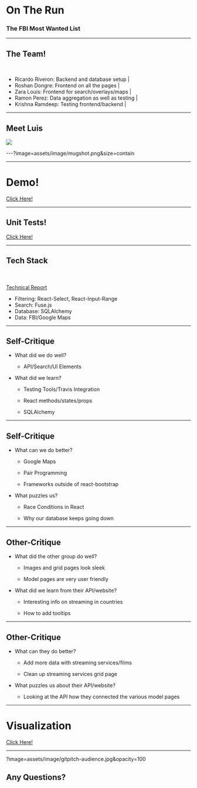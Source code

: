 # On The Run

### The FBI Most Wanted List

---

## The Team!

<br>

- Ricardo Riveron: Backend and database setup |
- Roshan Dongre: Frontend on all the pages |
- Zara Louis: Frontend for search/overlays/maps |
- Ramon Perez: Data aggregation as well as testing |
- Krishna Ramdeep: Testing frontend/backend |

---

## Meet Luis

![](https://www.fbi.gov/wanted/cac/luis-tejada/@@images/image/preview)

---?image=assets/image/mugshot.png&size=contain

---

# Demo!

<a href="http://ontherun.me" target="_blank">Click Here!</a>

---

## Unit Tests!

<a href="https://vimeo.com/266789106" target="_blank">Click Here!</a>

---

## Tech Stack

<br>
<div class="left">
    <i class="fa fa-user-secret fa-5x" aria-hidden="true"> </i><br>
    <a href="https://roshan-dongre.gitbooks.io/report/" class="pro-link">
    Technical Report</a>
</div>
<div class="right">
    <ul>
        <li>Filtering: React-Select, React-Input-Range</li>
        <li>Search: Fuse.js</li>
        <li>Database: SQLAlchemy</li>
        <li>Data: FBI/Google Maps</li>
    </ul>
</div>

---

## Self-Critique

- What did we do well?

  - API/Search/UI Elements

- What did we learn?
  
  - Testing Tools/Travis Integration

  - React methods/states/props

  - SQLAlchemy

---

## Self-Critique

- What can we do better?

  - Google Maps

  - Pair Programming

  - Frameworks outside of react-bootstrap

- What puzzles us?

  - Race Conditions in React

  - Why our database keeps going down


---

## Other-Critique

- What did the other group do well?

  - Images and grid pages look sleek

  - Model pages are very user friendly

- What did we learn from their API/website?

  - Interesting info on streaming in countries

  - How to add tooltips

---

## Other-Critique

- What can they do better?

  - Add more data with streaming services/films

  - Clean up streaming services grid page

- What puzzles us about their API/website?

  - Looking at the API how they connected the various model pages

---

# Visualization

<a href="http://ontherun.me/visualization" target="_blank">Click Here!</a>

---
?image=assets/image/gitpitch-audience.jpg&opacity=100

## Any Questions?
